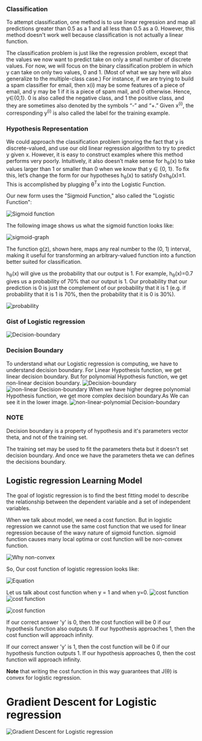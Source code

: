 ### Classification
To attempt classification, one method is to use linear regression and map all predictions greater than 0.5 as a 1 and all less than 0.5 as a 0. However, this method doesn't work well because classification is not actually a linear function.

The classification problem is just like the regression problem, except that the values we now want to predict take on only a small number of discrete values. For now, we will focus on the binary classification problem in which y can take on only two values, 0 and 1. (Most of what we say here will also generalize to the multiple-class case.) For instance, if we are trying to build a spam classifier for email, then x(i) may be some features of a piece of email, and y may be 1 if it is a piece of spam mail, and 0 otherwise. Hence, y∈{0,1}. 0 is also called the negative class, and 1 the positive class, and they are sometimes also denoted by the symbols “-” and “+.” Given x<sup>(i)</sup>, the corresponding y<sup>(i)</sup> is also called the label for the training example.

### Hypothesis Representation
We could approach the classification problem ignoring the fact that y is discrete-valued, and use our old linear regression algorithm to try to predict y given x. However, it is easy to construct examples where this method performs very poorly. Intuitively, it also doesn’t make sense for h<sub>θ</sub>(x) to take values larger than 1 or smaller than 0 when we know that y ∈ {0, 1}. To fix  this, let’s change the form for our hypotheses h<sub>θ</sub>(x) to satisfy 0≤h<sub>θ</sub>(x)≤1. This is accomplished by plugging θ<sup>T</sup>x into the Logistic Function.

Our new form uses the "Sigmoid Function," also called the "Logistic Function":

![Sigmoid function](/pics/classification/sigmoid.png)

The following image shows us what the sigmoid function looks like:

![sigmoid-graph](/pics/classification/graph.png)

The function g(z), shown here, maps any real number to the (0, 1) interval, making it useful for transforming an arbitrary-valued function into a function better suited for classification.

h<sub>θ</sub>(x) will give us the probability that our output is 1. For example, h<sub>θ</sub>(x)=0.7 gives us a probability of 70% that our output is 1. Our probability that our prediction is 0 is just the complement of our probability that it is 1 (e.g. if probability that it is 1 is 70%, then the probability that it is 0 is 30%).

![probability](/pics/classification/prob.png)

### Gist of Logistic regression
![Decision-boundary](/pics/classification/gist-LR.png)

### Decision Boundary
To understand what our Logistic regression is computing, we have to understand decision boundary. For Linear Hypothesis function, we get linear decision boundary. But for polynomial Hypothesis function, we get non-linear decision boundary.
![Decision-boundary](/pics/classification/decision-boundary.png)
![non-linear Decision-boundary](/pics/classification/non-linear-decision-bundary.png)
When we have higher degree polynomial Hypothesis function, we get more complex decision boundary.As We can see it in the lower image.
![non-linear-polynomial Decision-boundary](/pics/classification/non-linear-decision-polynomial.png)

### NOTE
Decision boundary is a property of hypothesis and it's parameters vector theta, and not of the training set.

The training set may be used to fit the parameters theta but it doesn't set decision boundary. And once we have the parameters theta we can defines the decisions boundary.


## Logistic regression Learning Model

The goal of logistic regression is to find the best fitting model to describe the relationship between the dependent variable and a set of independent variables.



When we talk about model, we need a cost function. But in logistic regression we cannot use the same cost function that we used for linear regression because of the wavy nature of sigmoid function. sigmoid function causes many local optima or cost function will be non-convex function.

![Why non-convex](/pics/classification/why-non-convex.png)

So, Our cost function of logistic regression looks like:

![Equation](/pics/classification/logistic-regression.png)

Let us talk about cost function when y = 1 and when y=0.
![cost function](/pics/classification/y=1.png)
![cost function](/pics/classification/y=1-more.png)

![cost function](/pics/classification/y=0.png)

If our correct answer 'y' is 0, then the cost function will be 0 if our hypothesis function also outputs 0. If our hypothesis approaches 1, then the cost function will approach infinity.

If our correct answer 'y' is 1, then the cost function will be 0 if our hypothesis function outputs 1. If our hypothesis approaches 0, then the cost function will approach infinity.

**Note** that writing the cost function in this way guarantees that J(θ) is convex for logistic regression.

# Gradient Descent for Logistic regression

![Gradient Descent for Logistic regression](/pics/classification/gradient-descent.png)
